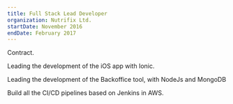 ```yaml
---
title: Full Stack Lead Developer
organization: Nutrifix Ltd.
startDate: November 2016
endDate: February 2017
---
```

Contract.
    
Leading the development of the iOS app with Ionic.

Leading the development of the Backoffice tool, with NodeJs and MongoDB

Build all the CI/CD pipelines based on Jenkins in AWS.

